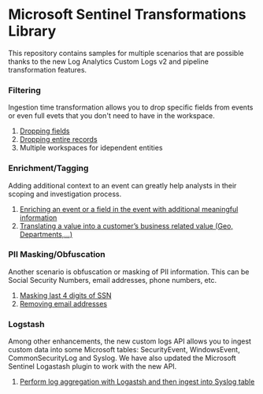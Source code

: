 # Microsoft Sentinel Transformations Library

This repository contains samples for multiple scenarios that are possible thanks to the new Log Analytics Custom Logs v2 and pipeline transformation features.

### Filtering

Ingestion time transformation allows you to drop specific fields from events or even full evets that you don't need to have in the workspace.

1. [Dropping fields](./Filtering#dropping-fields)
2. [Dropping entire records](./Filtering#dropping-rows)
3. Multiple workspaces for idependent entities

### Enrichment/Tagging

Adding additional context to an event can greatly help analysts in their scoping and investigation process.

1. [Enriching an event or a field in the event with additional meaningful information](./Tagging#enriching-an-event-with-additional-meaningful-information)
2. [Translating a value into a customer’s business related value (Geo, Departments,…)](./Tagging#translating-a-value-into-a-customers-business-related-value)


### PII Masking/Obfuscation

Another scenario is obfuscation or masking of PII information. This can be Social Security Numbers, email addresses, phone numbers, etc.

1. [Masking last 4 digits of SSN](./PII-Masking#masking-last-4-digits-of-social-security-number)
2. [Removing email addresses](./PII-Masking#removing-personal-identifiable-information)

### Logstash

Among other enhancements, the new custom logs API allows you to ingest custom data into some Microsoft tables: SecurityEvent, WindowsEvent, CommonSecurityLog and Syslog. We have also updated the Microsoft Sentinel Logastash plugin to work with the new API.

1. [Perform log aggregation with Logastsh and then ingest into Syslog table](./Logstash#aggregation)

